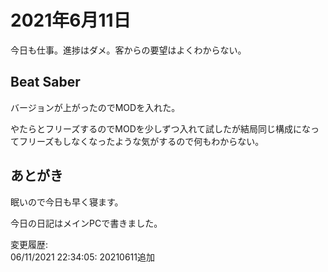 # 2021年6月11日

今日も仕事。進捗はダメ。客からの要望はよくわからない。

## Beat Saber

バージョンが上がったのでMODを入れた。

やたらとフリーズするのでMODを少しずつ入れて試したが結局同じ構成になってフリーズもしなくなったような気がするので何もわからない。

## あとがき

眠いので今日も早く寝ます。

今日の日記はメインPCで書きました。

変更履歴:  
06/11/2021 22:34:05: 20210611追加  
